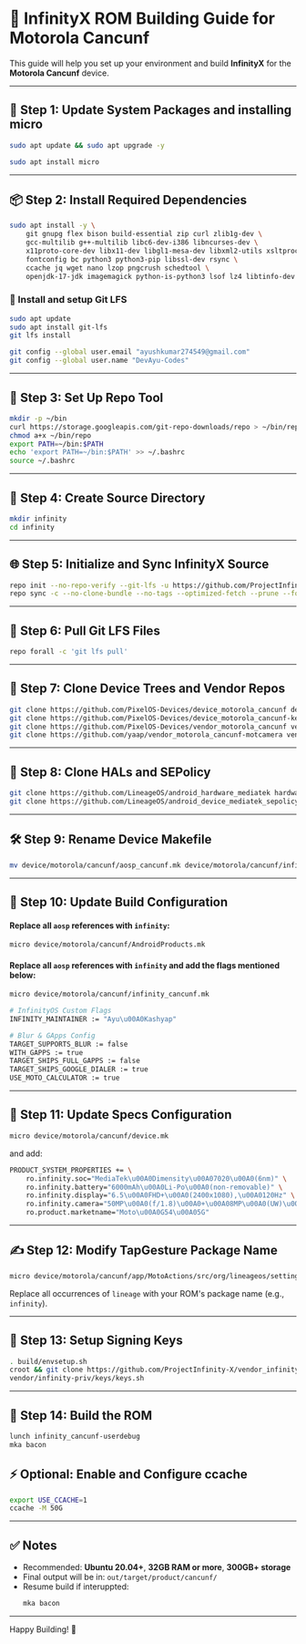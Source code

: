 
# 📱 InfinityX ROM Building Guide for Motorola Cancunf

This guide will help you set up your environment and build **InfinityX** for the **Motorola Cancunf** device.

---

## 🧩 Step 1: Update System Packages and installing micro

```bash
sudo apt update && sudo apt upgrade -y
```
```bash
sudo apt install micro
```

---

## 📦 Step 2: Install Required Dependencies

```bash
sudo apt install -y \
    git gnupg flex bison build-essential zip curl zlib1g-dev \
    gcc-multilib g++-multilib libc6-dev-i386 libncurses-dev \
    x11proto-core-dev libx11-dev libgl1-mesa-dev libxml2-utils xsltproc unzip \
    fontconfig bc python3 python3-pip libssl-dev rsync \
    ccache jq wget nano lzop pngcrush schedtool \
    openjdk-17-jdk imagemagick python-is-python3 lsof lz4 libtinfo-dev
```

### 🔄 Install and setup Git LFS

```bash
sudo apt update
sudo apt install git-lfs
git lfs install
```

```bash
git config --global user.email "ayushkumar274549@gmail.com"
git config --global user.name "DevAyu-Codes"
```

---

## 🧰 Step 3: Set Up Repo Tool

```bash
mkdir -p ~/bin
curl https://storage.googleapis.com/git-repo-downloads/repo > ~/bin/repo
chmod a+x ~/bin/repo
export PATH=~/bin:$PATH
echo 'export PATH=~/bin:$PATH' >> ~/.bashrc
source ~/.bashrc
```

---

## 📁 Step 4: Create Source Directory

```bash
mkdir infinity
cd infinity
```

---

## 🌐 Step 5: Initialize and Sync InfinityX Source

```bash
repo init --no-repo-verify --git-lfs -u https://github.com/ProjectInfinity-X/manifest -b 15 -g default,-mips,-darwin,-notdefault
repo sync -c --no-clone-bundle --no-tags --optimized-fetch --prune --force-sync -j$(nproc --all)
```

---

## 🔄 Step 6: Pull Git LFS Files

```bash
repo forall -c 'git lfs pull'
```

---

## 📱 Step 7: Clone Device Trees and Vendor Repos

```bash
git clone https://github.com/PixelOS-Devices/device_motorola_cancunf device/motorola/cancunf
git clone https://github.com/PixelOS-Devices/device_motorola_cancunf-kernel device/motorola/cancunf-kernel
git clone https://github.com/PixelOS-Devices/vendor_motorola_cancunf vendor/motorola/cancunf
git clone https://github.com/yaap/vendor_motorola_cancunf-motcamera vendor/motorola/cancunf-motcamera
```

---

## 🧱 Step 8: Clone HALs and SEPolicy

```bash
git clone https://github.com/LineageOS/android_hardware_mediatek hardware/mediatek
git clone https://github.com/LineageOS/android_device_mediatek_sepolicy_vndr device/mediatek/sepolicy_vndr
```

---

## 🛠️ Step 9: Rename Device Makefile

```bash
mv device/motorola/cancunf/aosp_cancunf.mk device/motorola/cancunf/infinity_cancunf.mk
```

---

## 🧾 Step 10: Update Build Configuration

#### Replace all `aosp` references with `infinity`:
```bash
micro device/motorola/cancunf/AndroidProducts.mk
```

#### Replace all `aosp` references with `infinity` and add the flags mentioned below:
```bash
micro device/motorola/cancunf/infinity_cancunf.mk
```
```bash
# InfinityOS Custom Flags
INFINITY_MAINTAINER := "Ayu\u00A0Kashyap"

# Blur & GApps Config
TARGET_SUPPORTS_BLUR := false
WITH_GAPPS := true
TARGET_SHIPS_FULL_GAPPS := false
TARGET_SHIPS_GOOGLE_DIALER := true
USE_MOTO_CALCULATOR := true
```

---

## 🧾 Step 11: Update Specs Configuration

```bash
micro device/motorola/cancunf/device.mk
```
and add:
```bash
PRODUCT_SYSTEM_PROPERTIES += \
    ro.infinity.soc="MediaTek\u00A0Dimensity\u00A07020\u00A0(6nm)" \
    ro.infinity.battery="6000mAh\u00A0Li-Po\u00A0(non-removable)" \
    ro.infinity.display="6.5\u00A0FHD+\u00A0(2400x1080),\u00A0120Hz" \
    ro.infinity.camera="50MP\u00A0(f/1.8)\u00A0+\u00A08MP\u00A0(UW)\u00A0+\u00A016MP" \
    ro.product.marketname="Moto\u00A0G54\u00A05G"
```

---

## ✍️ Step 12: Modify TapGesture Package Name

```bash
micro device/motorola/cancunf/app/MotoActions/src/org/lineageos/settings/device/actions/TapGestureSettings.java
```

Replace all occurrences of `lineage` with your ROM's package name (e.g., `infinity`).

---

## 🔑 Step 13: Setup Signing Keys

```bash
. build/envsetup.sh
croot && git clone https://github.com/ProjectInfinity-X/vendor_infinity-priv_keys-template vendor/infinity-priv/keys
vendor/infinity-priv/keys/keys.sh
```

---

## 🚀 Step 14: Build the ROM

```bash
lunch infinity_cancunf-userdebug
mka bacon
```

## ⚡ Optional: Enable and Configure ccache

```bash
export USE_CCACHE=1
ccache -M 50G
```

---

## ✅ Notes

- Recommended: **Ubuntu 20.04+**, **32GB RAM or more**, **300GB+ storage**
- Final output will be in: `out/target/product/cancunf/`
- Resume build if interuppted:
  ```bash
  mka bacon
  ```

---

Happy Building! 🚀

